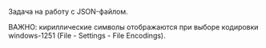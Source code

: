 Задача на работу с JSON-файлом.

ВАЖНО: кириллические символы отображаются при выборе кодировки windows-1251 (File - Settings - File Encodings).
